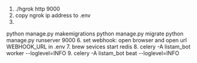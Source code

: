 1. ./hgrok http 9000
2. copy ngrok ip address to .env
3. 
python manage.py makemigrations
python manage.py migrate
python manage.py runserver 9000
6. set webhook:
open browser and open url WEBHOOK_URL in .env
7. brew sevices start redis
8. celery -A listam_bot  worker --loglevel=INFO
9. celery -A listam_bot beat --loglevel=INFO
